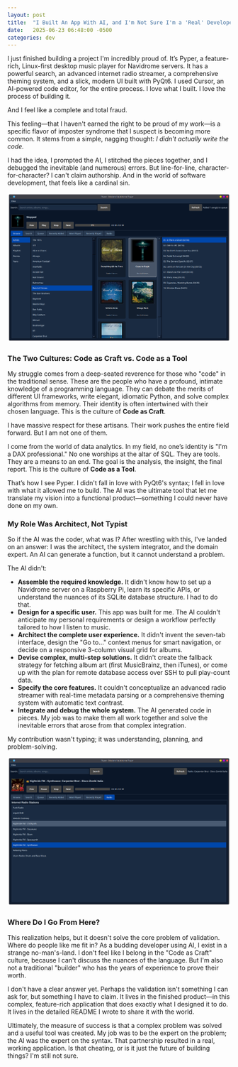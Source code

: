 ```yaml
---
layout: post
title:  "I Built An App With AI, and I'm Not Sure I'm a 'Real' Developer"
date:   2025-06-23 06:48:00 -0500
categories: dev
---
```


I just finished building a project I'm incredibly proud of. It’s Pyper, a feature-rich, Linux-first desktop music player for Navidrome servers. It has a powerful search, an advanced internet radio streamer, a comprehensive theming system, and a slick, modern UI built with PyQt6. I used Cursor, an AI-powered code editor, for the entire process. I love what I built. I love the process of building it.

And I feel like a complete and total fraud.

This feeling—that I haven't earned the right to be proud of my work—is a specific flavor of imposter syndrome that I suspect is becoming more common. It stems from a simple, nagging thought: *I didn't actually write the code.*

I had the idea, I prompted the AI, I stitched the pieces together, and I debugged the inevitable (and numerous) errors. But line-for-line, character-for-character? I can't claim authorship. And in the world of software development, that feels like a cardinal sin.

![image](/images/pyper.png)

### The Two Cultures: Code as Craft vs. Code as a Tool

My struggle comes from a deep-seated reverence for those who "code" in the traditional sense. These are the people who have a profound, intimate knowledge of a programming language. They can debate the merits of different UI frameworks, write elegant, idiomatic Python, and solve complex algorithms from memory. Their identity is often intertwined with their chosen language. This is the culture of **Code as Craft**.

I have massive respect for these artisans. Their work pushes the entire field forward. But I am not one of them.

I come from the world of data analytics. In my field, no one’s identity is "I'm a DAX professional." No one worships at the altar of SQL. They are tools. They are a means to an end. The goal is the analysis, the insight, the final report. This is the culture of **Code as a Tool**.

That’s how I see Pyper. I didn't fall in love with PyQt6's syntax; I fell in love with what it allowed me to build. The AI was the ultimate tool that let me translate my vision into a functional product—something I could never have done on my own.

### My Role Was Architect, Not Typist

So if the AI was the coder, what was I? After wrestling with this, I've landed on an answer: I was the architect, the system integrator, and the domain expert. An AI can generate a function, but it cannot understand a problem.

The AI didn't:
-   **Assemble the required knowledge.** It didn't know how to set up a Navidrome server on a Raspberry Pi, learn its specific APIs, or understand the nuances of its SQLite database structure. I had to do that.
-   **Design for a specific user.** This app was built for me. The AI couldn't anticipate my personal requirements or design a workflow perfectly tailored to how I listen to music.
-   **Architect the complete user experience.** It didn't invent the seven-tab interface, design the "Go to..." context menus for smart navigation, or decide on a responsive 3-column visual grid for albums.
-   **Devise complex, multi-step solutions.** It didn't create the fallback strategy for fetching album art (first MusicBrainz, then iTunes), or come up with the plan for remote database access over SSH to pull play-count data.
-   **Specify the core features.** It couldn't conceptualize an advanced radio streamer with real-time metadata parsing or a comprehensive theming system with automatic text contrast.
-   **Integrate and debug the whole system.** The AI generated code in pieces. My job was to make them all work together and solve the inevitable errors that arose from that complex integration.

My contribution wasn't typing; it was understanding, planning, and problem-solving.

![image](/images/pyper-radio.png)

### Where Do I Go From Here?

This realization helps, but it doesn't solve the core problem of validation. Where do people like me fit in? As a budding developer using AI, I exist in a strange no-man's-land. I don't feel like I belong in the "Code as Craft" culture, because I can't discuss the nuances of the language. But I'm also not a traditional "builder" who has the years of experience to prove their worth.

I don't have a clear answer yet. Perhaps the validation isn't something I can ask for, but something I have to claim. It lives in the finished product—in this complex, feature-rich application that does exactly what I designed it to do. It lives in the detailed README I wrote to share it with the world.

Ultimately, the measure of success is that a complex problem was solved and a useful tool was created. My job was to be the expert on the problem; the AI was the expert on the syntax. That partnership resulted in a real, working application. Is that cheating, or is it just the future of building things? I'm still not sure.
